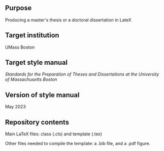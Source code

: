 
Purpose
-------

Producing a master's thesis or a doctoral dissertation in LateX

Target  institution
----------

UMass Boston

Target style manual
--------

_Standards for the Preparation of Theses and Dissertations at the University of Massachusetts Boston_

Version of style manual
------------

May 2023

Repository contents 
--------

Main LaTeX files: class (.cls) and template (.tex) 

Other files needed to compile the template: a .bib file, and a .pdf figure.

